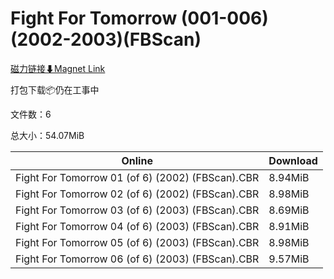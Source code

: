 # Fight For Tomorrow (001-006)(2002-2003)(FBScan)

[磁力链接⬇Magnet Link](magnet:?xt=urn:btih:f1157266087c75c77f7e69fd7bf0d5ea8911615e&dn=Fight%20For%20Tomorrow%20%28001-006%29%282002-2003%29%28FBScan%29)

打包下载📦仍在工事中

文件数：6

总大小：54.07MiB

Online | Download
--- | ---
Fight For Tomorrow 01 (of 6) (2002) (FBScan).CBR | 8.94MiB
Fight For Tomorrow 02 (of 6) (2002) (FBScan).CBR | 8.98MiB
Fight For Tomorrow 03 (of 6) (2003) (FBScan).CBR | 8.69MiB
Fight For Tomorrow 04 (of 6) (2003) (FBScan).CBR | 8.91MiB
Fight For Tomorrow 05 (of 6) (2003) (FBScan).CBR | 8.98MiB
Fight For Tomorrow 06 (of 6) (2003) (FBScan).CBR | 9.57MiB